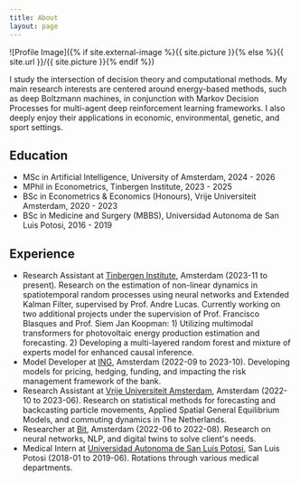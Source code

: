 ```yaml
---
title: About
layout: page
---
```

![Profile Image]({% if site.external-image %}{{ site.picture }}{% else %}{{ site.url }}/{{ site.picture }}{% endif %})

<p>I study the intersection of decision theory and computational methods. My main research interests are centered around energy-based methods, such as deep Boltzmann machines, in conjunction with Markov Decision Processes for multi-agent deep reinforcement learning frameworks. I also deeply enjoy their applications in economic, environmental, genetic, and sport settings.</p>

<h2>Education</h2>

<ul>
    <li>MSc in Artificial Intelligence, University of Amsterdam, 2024 - 2026</li>
    <li>MPhil in Econometrics, Tinbergen Institute, 2023 - 2025</li>
    <li>BSc in Econometrics & Economics (Honours), Vrije Universiteit Amsterdam, 2020 - 2023</li>
    <li>BSc in Medicine and Surgery (MBBS), Universidad Autonoma de San Luis Potosi, 2016 - 2019</li>
</ul>

<h2>Experience</h2>

<ul>
    <li>Research Assistant at <a href="https://www.tinbergen.nl">Tinbergen Institute</a>, Amsterdam (2023-11 to present). Research on the estimation of non-linear dynamics in spatiotemporal random processes using neural networks and Extended Kalman Filter, supervised by Prof. Andre Lucas. Currently working on two additional projects under the supervision of Prof. Francisco Blasques and Prof. Siem Jan Koopman: 1) Utilizing multimodal transformers for photovoltaic energy production estimation and forecasting. 2) Developing a multi-layered random forest and mixture of experts model for enhanced causal inference.</li>
    <li>Model Developer at <a href="https://ing.com/">ING</a>, Amsterdam (2022-09 to 2023-10). Developing models for pricing, hedging, funding, and impacting the risk management framework of the bank.</li>
    <li>Research Assistant at <a href="https://vu.nl/en/about-vu/faculties/school-of-business-and-economics/departments/econometrics-and-data-science">Vrije Universiteit Amsterdam</a>, Amsterdam (2022-10 to 2023-06). Research on statistical methods for forecasting and backcasting particle movements, Applied Spatial General Equilibrium Models, and commuting dynamics in The Netherlands.</li>
    <li>Researcher at <a href="https://wearebit.com/">Bit</a>, Amsterdam (2022-06 to 2022-08). Research on neural networks, NLP, and digital twins to solve client's needs.</li>
    <li>Medical Intern at <a href="https://www.medicina.uaslp.mx/">Universidad Autonoma de San Luis Potosi</a>, San Luis Potosi (2018-01 to 2019-06). Rotations through various medical departments.</li>
</ul>
